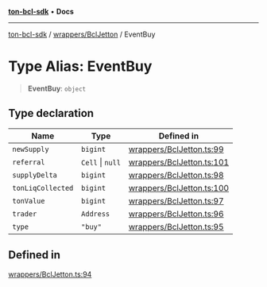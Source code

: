 [**ton-bcl-sdk**](../../../README.md) • **Docs**

***

[ton-bcl-sdk](../../../README.md) / [wrappers/BclJetton](../README.md) / EventBuy

# Type Alias: EventBuy

> **EventBuy**: `object`

## Type declaration

| Name | Type | Defined in |
| ------ | ------ | ------ |
| `newSupply` | `bigint` | [wrappers/BclJetton.ts:99](https://github.com/ton-fun-tech/ton-bcl-sdk/blob/c213f02e444c5052c6fd716eb7ea87fc1e996e58/src/wrappers/BclJetton.ts#L99) |
| `referral` | `Cell` \| `null` | [wrappers/BclJetton.ts:101](https://github.com/ton-fun-tech/ton-bcl-sdk/blob/c213f02e444c5052c6fd716eb7ea87fc1e996e58/src/wrappers/BclJetton.ts#L101) |
| `supplyDelta` | `bigint` | [wrappers/BclJetton.ts:98](https://github.com/ton-fun-tech/ton-bcl-sdk/blob/c213f02e444c5052c6fd716eb7ea87fc1e996e58/src/wrappers/BclJetton.ts#L98) |
| `tonLiqCollected` | `bigint` | [wrappers/BclJetton.ts:100](https://github.com/ton-fun-tech/ton-bcl-sdk/blob/c213f02e444c5052c6fd716eb7ea87fc1e996e58/src/wrappers/BclJetton.ts#L100) |
| `tonValue` | `bigint` | [wrappers/BclJetton.ts:97](https://github.com/ton-fun-tech/ton-bcl-sdk/blob/c213f02e444c5052c6fd716eb7ea87fc1e996e58/src/wrappers/BclJetton.ts#L97) |
| `trader` | `Address` | [wrappers/BclJetton.ts:96](https://github.com/ton-fun-tech/ton-bcl-sdk/blob/c213f02e444c5052c6fd716eb7ea87fc1e996e58/src/wrappers/BclJetton.ts#L96) |
| `type` | `"buy"` | [wrappers/BclJetton.ts:95](https://github.com/ton-fun-tech/ton-bcl-sdk/blob/c213f02e444c5052c6fd716eb7ea87fc1e996e58/src/wrappers/BclJetton.ts#L95) |

## Defined in

[wrappers/BclJetton.ts:94](https://github.com/ton-fun-tech/ton-bcl-sdk/blob/c213f02e444c5052c6fd716eb7ea87fc1e996e58/src/wrappers/BclJetton.ts#L94)

